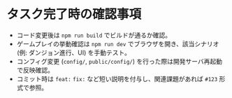 # タスク完了時の確認事項
- コード変更後は `npm run build` でビルドが通るか確認。
- ゲームプレイの挙動確認は `npm run dev` でブラウザを開き、該当シナリオ (例: ダンジョン進行、UI) を手動テスト。
- コンフィグ変更 (`config/`, `public/config/`) を行った際は開発サーバ再起動で反映確認。
- コミット時は `feat:` `fix:` など短い説明を付与し、関連課題があれば `#123` 形式で参照。